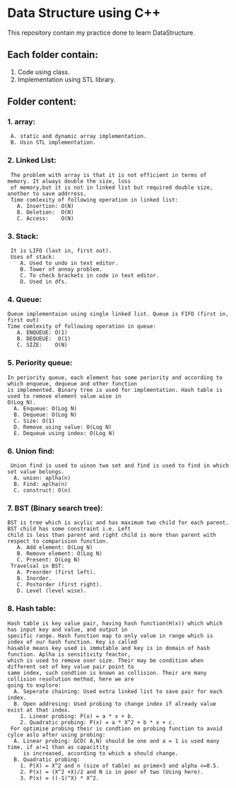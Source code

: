# Data Structure using C++
This repository contain my practice done to learn DataStructure.

## Each folder contain:
  1. Code using class.
  2. Implementation using STL library.

## Folder content:
  ### 1. array:<br>
     A. static and dynamic array implementation.
     B. Usin STL implementation.
  ### 2. Linked List: 
     The problem with array is that it is not efficient in terms of memory. It always double the size, loss 
     of memory,but it is not in linked list but required double size, another to save addrress.
     Time comlexity of following operation in linked list:
       A. Insertion: O(N)
       B. Deletion:  O(N)
       C. Access:    O(N)
  ### 3. Stack:
     It is LIFO (last in, first out).
     Uses of stack:
        A. Used to undo in text editor.
        B. Tower of annoy problem.
        C. To check brackets in code in text editor.
        D. Used in dfs.
  
  ### 4. Queue:
    Queue implementaion using single linked list. Queue is FIFO (first in, first out)
    Time comlexity of following operation in queue:
       A. ENQUEUE: O(1)
       B. DEQUEUE:  O(1)
       C. SIZE:    O(N)
  ### 5. Periority queue:
    In periority queue, each element has some periority and according to which enqueue, dequeue and other function
    is implemented. Binary tree is used for implmentation. Hash table is used to remove element value wise in 
    O(Log N).
      A. Enqueue: O(Log N)
      B. Dequeue: O(Log N)
      C. Size: O(1)
      D. Remove_using value: O(Log N)
      E. Dequeue using index: O(Log N)
  ### 6. Union find:
     Union find is used to uinon two set and find is used to find in which set value belongs.
      A. union: aplha(n)
      B. Find: aplha(n)
      C. construct: O(n)
  ### 7. BST (Binary search tree):
    BST is tree which is acylic and has maximum two child for each parent. BST child has some constraint i.e. Left
    child is less than parent and right child is more than parent with respect to comparision function.
       A. Add element: O(Log N) 
       B. Remove element: O(Log N)
       C. Present: O(Log N)
     Travelsal in BST:
       A. Preorder (first left).
       B. Inorder.
       C. Postorder (first right).
       D. Level (level wise).
  ### 8. Hash table:
    Hash table is key value pair, having hash function(H(x)) which which has input key and value, and output in 
    specific range. Hash function map to only value in range which is index of our hash function. Key is called 
    hasable means key used is immutable and key is in domain of hash function. Aplha is sensitivity feactor, 
    which is used to remove over size. Their may be condition when different set of key value pair point to 
    same index, such condtion is known as collision. Their are many collision resolution method, here we are
    going to explore:
      A. Seperate chaining: Used extra linked list to save pair for each index.
      B. Open addresing: Used probing to change index if already value exist at that index.
        1. Linear probing: P(x) = a * x + b.
        2. Quadratic probing: P(x) = a * X^2 + b * x + c.
     For optimise probing their is condtion on probing function to avoid cylce aslo after using probing:
      A. Linear probing: GCD( A,N) should be one and a = 1 is used many time, if a!=1 than as capacitity 
         is increased, according to which a should change.
      B. Quadratic probing: 
        1. P(X) = X^2 and n (size of table) as prime>3 and alpha <=0.5.
        2. P(x) = (X^2 +X)/2 and N is in poer of two (Using here).
        3. P(x) = ((-1)^X) * X^2.
